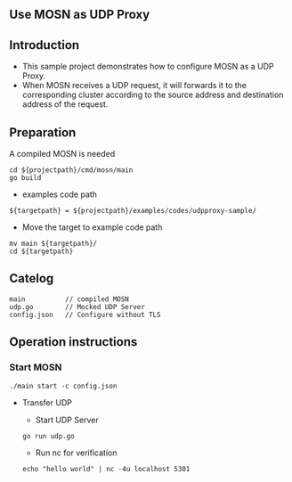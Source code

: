 ## Use MOSN as UDP Proxy

## Introduction

+ This sample project demonstrates how to configure MOSN as a UDP Proxy.
+ When MOSN receives a UDP request, it will forwards it to the corresponding cluster according to the source address and 
destination address of the request.

## Preparation

A compiled MOSN is needed
```
cd ${projectpath}/cmd/mosn/main
go build
```

+ examples code path

```
${targetpath} = ${projectpath}/examples/codes/udpproxy-sample/
```

+ Move the target to example code path

```
mv main ${targetpath}/
cd ${targetpath}

```

## Catelog

```
main          // compiled MOSN
udp.go        // Mocked UDP Server
config.json   // Configure without TLS
```


## Operation instructions

### Start MOSN

```
./main start -c config.json
```

+ Transfer UDP

  + Start UDP Server

  ```
  go run udp.go 
  ```

  + Run nc for verification

  ```
  echo "hello world" | nc -4u localhost 5301
  ```
